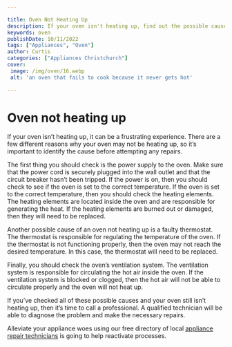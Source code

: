 ```yaml
---

title: Oven Not Heating Up
description: If your oven isn't heating up, find out the possible causes and how to fix the problem by reading this post - so you can get back to baking with ease!
keywords: oven
publishDate: 10/11/2022
tags: ["Appliances", "Oven"]
author: Curtis
categories: ["Appliances Christchurch"]
cover: 
 image: /img/oven/16.webp
 alt: 'an oven that fails to cook because it never gets hot'

---
```


# Oven not heating up

If your oven isn’t heating up, it can be a frustrating experience. There are a few different reasons why your oven may not be heating up, so it’s important to identify the cause before attempting any repairs. 

The first thing you should check is the power supply to the oven. Make sure that the power cord is securely plugged into the wall outlet and that the circuit breaker hasn’t been tripped. If the power is on, then you should check to see if the oven is set to the correct temperature. If the oven is set to the correct temperature, then you should check the heating elements. The heating elements are located inside the oven and are responsible for generating the heat. If the heating elements are burned out or damaged, then they will need to be replaced. 

Another possible cause of an oven not heating up is a faulty thermostat. The thermostat is responsible for regulating the temperature of the oven. If the thermostat is not functioning properly, then the oven may not reach the desired temperature. In this case, the thermostat will need to be replaced. 

Finally, you should check the oven’s ventilation system. The ventilation system is responsible for circulating the hot air inside the oven. If the ventilation system is blocked or clogged, then the hot air will not be able to circulate properly and the oven will not heat up. 

If you’ve checked all of these possible causes and your oven still isn’t heating up, then it’s time to call a professional. A qualified technician will be able to diagnose the problem and make the necessary repairs.

Alleviate your appliance woes using our free directory of local <a href="/pages/appliance-repair-technicians/">appliance repair technicians</a> is going to help reactivate processes.